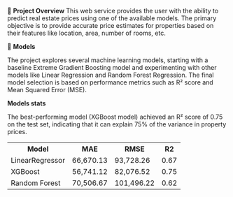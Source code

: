 🔎 **Project Overview**
This web service provides the user with the ability to predict real estate prices using one of the available models. The primary objective is to provide accurate price estimates for properties based on their features like location, area, number of rooms, etc.

🤖 **Models**

The project explores several machine learning models, starting with a baseline Extreme Gradient Boosting model and experimenting with other models like Linear Regression and Random Forest Regression. The final model selection is based on performance metrics such as R² score and Mean Squared Error (MSE).

**Models stats**

The best-performing model (XGBoost model) achieved an R² score of 0.75 on the test set, indicating that it can explain 75% of the variance in property prices.


<table>
        <tr><th>Model</th><th>MAE</th><th>RMSE</th><th>R2</th></tr>
        <tr><td>LinearRegressor</td><td>66,670.13</td><td>93,728.26</td><td>0.67</td></tr>
        <tr><td>XGBoost</td><td>56,741.12</td><td>82,076.52</td><td>0.75</td></tr>
        <tr><td>Random Forest</td><td>70,506.67</td><td>101,496.22</td><td>0.62</td></tr>
</table>

